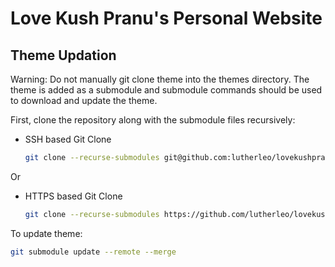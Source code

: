 # Love Kush Pranu's Personal Website

## Theme Updation

Warning: Do not manually git clone theme into the themes directory. The theme is added as a submodule and submodule commands should be used to download and update the theme.

First, clone the repository along with the submodule files recursively:

- SSH based Git Clone
    ```bash
    git clone --recurse-submodules git@github.com:lutherleo/lovekushpranu.github.io.git
    ```

Or

- HTTPS based Git Clone
    ```bash
    git clone --recurse-submodules https://github.com/lutherleo/lovekushpranu.github.io.git
    ```

To update theme:
```bash
git submodule update --remote --merge
```

